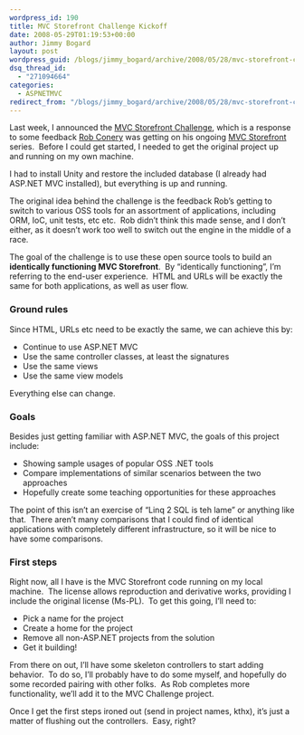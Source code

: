 ```yaml
---
wordpress_id: 190
title: MVC Storefront Challenge Kickoff
date: 2008-05-29T01:19:53+00:00
author: Jimmy Bogard
layout: post
wordpress_guid: /blogs/jimmy_bogard/archive/2008/05/28/mvc-storefront-challenge-kickoff.aspx
dsq_thread_id:
  - "271094664"
categories:
  - ASPNETMVC
redirect_from: "/blogs/jimmy_bogard/archive/2008/05/28/mvc-storefront-challenge-kickoff.aspx/"
---
```

Last week, I announced the [MVC Storefront Challenge](https://lostechies.com/blogs/jimmy_bogard/archive/2008/05/20/the-mvc-storefront-challenge.aspx), which is a response to some feedback [Rob Conery](http://blog.wekeroad.com/) was getting on his ongoing [MVC Storefront](http://blog.wekeroad.com/mvc-storefront/) series.&nbsp; Before I could get started, I needed to get the original project up and running on my own machine.

I had to install Unity and restore the included database (I already had ASP.NET MVC installed), but everything is up and running.

The original idea behind the challenge is the feedback Rob&#8217;s getting to switch to various OSS tools for an assortment of applications, including ORM, IoC, unit tests, etc etc.&nbsp; Rob didn&#8217;t think this made sense, and I don&#8217;t either, as it doesn&#8217;t work too well to switch out the engine in the middle of a race.

The goal of the challenge is to use these open source tools to build an **identically functioning MVC Storefront**.&nbsp; By &#8220;identically functioning&#8221;, I&#8217;m referring to the end-user experience.&nbsp; HTML and URLs will be exactly the same for both applications, as well as user flow.

### Ground rules

Since HTML, URLs etc need to be exactly the same, we can achieve this by:

  * Continue to use ASP.NET MVC
  * Use the same controller classes, at least the signatures
  * Use the same views
  * Use the same view models

Everything else can change.

### Goals

Besides just getting familiar with ASP.NET MVC, the goals of this project include:

  * Showing sample usages of popular OSS .NET tools
  * Compare implementations of similar scenarios between the two approaches
  * Hopefully create some teaching opportunities for these approaches

The point of this isn&#8217;t an exercise of &#8220;Linq 2 SQL is teh lame&#8221; or anything like that.&nbsp; There aren&#8217;t many comparisons that I could find of identical applications with completely different infrastructure, so it will be nice to have some comparisons.

### First steps

Right now, all I have is the MVC Storefront code running on my local machine.&nbsp; The license allows reproduction and derivative works, providing I include the original license (Ms-PL).&nbsp; To get this going, I&#8217;ll need to:

  * Pick a name for the project
  * Create a home for the project
  * Remove all non-ASP.NET projects from the solution
  * Get it building!

From there on out, I&#8217;ll have some skeleton controllers to start adding behavior.&nbsp; To do so, I&#8217;ll probably have to do some myself, and hopefully do some recorded pairing with other folks.&nbsp; As Rob completes more functionality, we&#8217;ll add it to the MVC Challenge project.

Once I get the first steps ironed out (send in project names, kthx), it&#8217;s just a matter of flushing out the controllers.&nbsp; <sarcasm>Easy, right?</sarcasm>